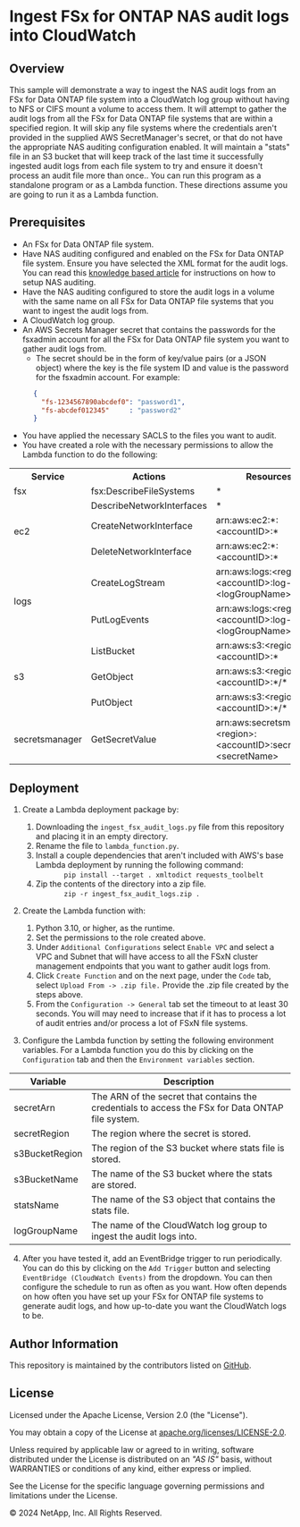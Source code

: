 # Ingest FSx for ONTAP NAS audit logs into CloudWatch

## Overview
This sample will demonstrate a way to ingest the NAS audit logs from an FSx for Data ONTAP file system into a CloudWatch log group
without having to NFS or CIFS mount a volume to access them.
It will attempt to gather the audit logs from all the FSx for Data ONTAP file systems that are within a specified region.
It will skip any file systems where the credentials aren't provided in the supplied AWS SecretManager's secret, or that do not have
the appropriate NAS auditing configuration enabled.
It will maintain a "stats" file in an S3 bucket that will keep track of the last time it successfully ingested audit logs from each
file system to try and ensure it doesn't process an audit file more than once..
You can run this program as a standalone program or as a Lambda function. These directions assume you are going to run it as a Lambda function.

## Prerequisites
- An FSx for Data ONTAP file system.
- Have NAS auditing configured and enabled on the FSx for Data ONTAP file system. Ensure you have selected the XML format for the audit logs. You can read this
[knowledge based article](https://kb.netapp.com/on-prem/ontap/da/NAS/NAS-KBs/How_to_set_up_NAS_auditing_in_ONTAP_9) for instructions on how to setup NAS auditing.
- Have the NAS auditing configured to store the audit logs in a volume with the same name on all FSx for Data ONTAP file
systems that you want to ingest the audit logs from.
- A CloudWatch log group.
- An AWS Secrets Manager secret that contains the passwords for the fsxadmin account for all the FSx for Data ONTAP file system you want to gather audit logs from.
  - The secret should be in the form of key/value pairs (or a JSON object) where the key is the file system ID and value is the password for the fsxadmin account. For example:
```json
      {
        "fs-1234567890abcdef0": "password1",
        "fs-abcdef012345"     : "password2"
      }
```
- You have applied the necessary  SACLS to the files you want to audit.
- You have created a role with the necessary permissions to allow the Lambda function to do the following:

<table>
<tr><th>Service</td><th>Actions</td><th>Resources</th></tr>
<tr><td>fsx</td><td>fsx:DescribeFileSystems</td><td>*</td></tr>
<tr><td rowspan="3">ec2</td><td>DescribeNetworkInterfaces</td><td>*</td></tr>
<tr><td>CreateNetworkInterface</td><td>arn:aws:ec2:*:&lt;accountID&gt;:*</td></tr>
<tr><td>DeleteNetworkInterface</td><td>arn:aws:ec2:*:&lt;accountID&gt;:*</td></tr>
<tr><td rowspan="2">logs</td><td>CreateLogStream        </td><td> arn:aws:logs:&lt;region&gt;:&lt;accountID&gt;:log-group:&lt;logGroupName&gt;:* </td></tr>
<tr><td>PutLogEvents           </td><td> arn:aws:logs:&lt;region&gt;:&lt;accountID&gt;:log-group:&lt;logGroupName&gt;:* </td></tr>
<tr><td rowspan="3"> s3  </td><td> ListBucket             </td><td> arn:aws:s3:&lt;region&gt;:&lt;accountID&gt;:* </td></tr>
<tr><td>GetObject              </td><td> arn:aws:s3:&lt;region>:&lt;accountID&gt;:*/* </td></tr>
<tr><td>PutObject              </td><td> arn:aws:s3:&lt;region>:&lt;accountID&gt;:*/* </td></tr>
<tr><td>secretsmanager </td><td> GetSecretValue </td><td> arn:aws:secretsmanager:&lt;region&gt;:&lt;accountID&gt;:secret:&lt;secretName&gt;</td></tr>
</table>

## Deployment
1. Create a Lambda deployment package by:
    1. Downloading the `ingest_fsx_audit_logs.py` file from this repository and placing it in an empty directory.
    1. Rename the file to `lambda_function.py`.
    1. Install a couple dependencies that aren't included with AWS's base Lambda deployment by running the following command:<br>
`       pip install --target . xmltodict requests_toolbelt`<br>
    1. Zip the contents of the directory into a zip file.<br>
`       zip -r ingest_fsx_audit_logs.zip .`<br>

2. Create the Lambda function with:
    1. Python 3.10, or higher, as the runtime.
    1. Set the permissions to the role created above.
    1. Under `Additional Configurations` select `Enable VPC` and select a VPC and Subnet that will have access to all the FSxN cluster management endpoints that you want to gather audit logs from.
    1. Click `Create Function` and on the next page, under the `Code` tab, select `Upload From -> .zip file.` Provide the .zip file created by the steps above. 
    1. From the `Configuration -> General` tab set the timeout to at least 30 seconds. You will may need to increase that if it has to process a lot of audit entries and/or process a lot of FSxN file systems.
3. Configure the Lambda function by setting the following environment variables. For a Lambda function you do this by clicking on the `Configuration` tab and then the `Environment variables` section.

| Variable | Description |
| --- | --- |
| secretArn | The ARN of the secret that contains the credentials to access the FSx for Data ONTAP file system. |
| secretRegion | The region where the secret is stored. |
| s3BucketRegion | The region of the S3 bucket where stats file is stored. |
| s3BucketName | The name of the S3 bucket where the stats are stored. |
| statsName | The name of the S3 object that contains the stats file. |
| logGroupName | The name of the CloudWatch log group to ingest the audit logs into. |

4. After you have tested it, add an EventBridge trigger to run periodically. You can do this by clicking on the `Add Trigger` button and selecting `EventBridge (CloudWatch Events)` from the dropdown. You can then configure the schedule to run as often as you want. How often depends on how often you have set up your FSx for ONTAP file systems to generate audit logs, and how up-to-date you want the CloudWatch logs to be.

## Author Information

This repository is maintained by the contributors listed on [GitHub](https://github.com/NetApp/FSx-ONTAP-samples-scripts/graphs/contributors).

## License

Licensed under the Apache License, Version 2.0 (the "License").

You may obtain a copy of the License at [apache.org/licenses/LICENSE-2.0](http://www.apache.org/licenses/LICENSE-2.0).

Unless required by applicable law or agreed to in writing, software distributed under the License is distributed on an _"AS IS"_ basis, without WARRANTIES or conditions of any kind, either express or implied.

See the License for the specific language governing permissions and limitations under the License.

© 2024 NetApp, Inc. All Rights Reserved.
